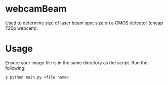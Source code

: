 # webcamBeam  

Used to determine size of laser beam spot size on a CMOS detector (cheap 720p webcam).

# Usage

Ensure your image file is in the same directory as the script. Run the following:
```
$ python main.py <file name>
```
